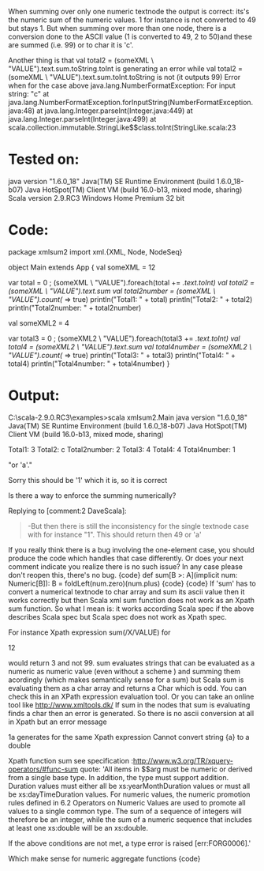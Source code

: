 When summing over only one numeric textnode the output is correct: its's the numeric sum of the numeric values. 1 for instance is not converted to 49 but stays 1. But when summing over more than one node, there is a conversion done to the ASCII value (1 is converted to 49, 2 to 50)and these are summed (i.e. 99) or to char it is 'c'.

Another thing is that 
val total2 = (someXML \ "VALUE").text.sum.toString.toInt is generating an error while
val total2 = (someXML \ "VALUE").text.sum.toInt.toString 
is not (it outputs 99)
Error when for the case above
java.lang.NumberFormatException: For input string: "c"
        at java.lang.NumberFormatException.forInputString(NumberFormatException.
java:48)
        at java.lang.Integer.parseInt(Integer.java:449)
        at java.lang.Integer.parseInt(Integer.java:499)
        at scala.collection.immutable.StringLike$$class.toInt(StringLike.scala:23

Tested on:
==========
java version "1.6.0_18"
Java(TM) SE Runtime Environment (build 1.6.0_18-b07)
Java HotSpot(TM) Client VM (build 16.0-b13, mixed mode, sharing)
Scala version 2.9.RC3
Windows Home Premium 32 bit


Code:
=====
package xmlsum2
import xml.{XML, Node, NodeSeq}

object Main extends App {
val someXML = <X><VALUE>1</VALUE><VALUE>2</VALUE></X>

var total = 0 ; (someXML \ "VALUE").foreach(total += _.text.toInt)
val total2 = (someXML \ "VALUE").text.sum
val total2number = (someXML \ "VALUE").count(_ => true)
println("Total1: " + total) 
println("Total2: " + total2) 
println("Total2number: " + total2number)

val someXML2 = <X><VALUE>4</VALUE></X>

var total3 = 0 ; (someXML2 \ "VALUE").foreach(total3 += _.text.toInt)
val total4 = (someXML2 \ "VALUE").text.sum
val total4number = (someXML2 \ "VALUE").count(_ => true)
println("Total3: " + total3) 
println("Total4: " + total4) 
println("Total4number: " + total4number)
}

Output:
=======

C:\scala-2.9.0.RC3\examples>scala xmlsum2.Main
java version "1.6.0_18"
Java(TM) SE Runtime Environment (build 1.6.0_18-b07)
Java HotSpot(TM) Client VM (build 16.0-b13, mixed mode, sharing)

Total1: 3
Total2: c
Total2number: 2
Total3: 4
Total4: 4
Total4number: 1

"or 'a'."

Sorry this should be '1' which it is, so it is correct

Is there a way to enforce the summing numerically?


Replying to [comment:2 DaveScala]:
> -But then there is still the inconsistency for the single textnode case with for instance "1". This should return then 49 or 'a'

If you really think there is a bug involving the one-element case, you should produce the code which handles that case differently.  Or does your next comment indicate you realize there is no such issue? In any case please don't reopen this, there's no bug.
{code}
  def sum[B >: A](implicit num: Numeric[B]): B = foldLeft(num.zero)(num.plus)
{code}
{code}
If 'sum' has to convert a numerical textnode to char array and sum its ascii value then it works correctly but then Scala xml sum function does not work as an Xpath sum function. 
So what I mean is: it works according Scala spec if the above describes Scala spec but Scala spec does not work as Xpath spec.


For instance Xpath expression sum(/X/VALUE) for
 
<X><VALUE>1</VALUE><VALUE>2</VALUE></X>

would return 3 and not 99.
sum evaluates strings that can be evaluated as a numeric as numeric value (even without a scheme ) and summing them acordingly (which makes semantically sense for a sum) but Scala sum is evaluating them as a char array and returns a Char which is odd. You can check this in an XPath expression evaluation tool.
Or you can take an online tool like http://www.xmltools.dk/
If sum in the nodes that sum is evaluating finds a char then an error is generated. So there is no ascii conversion at all in Xpath but an error message

<X><VALUE>1</VALUE><VALUE>a</VALUE></X> generates for the same Xpath expression
Cannot convert string {a} to a double

Xpath function sum see specification :http://www.w3.org/TR/xquery-operators/#func-sum 
quote:
'All items in $$arg must be numeric or derived from a single base type. In addition, the type must support addition. Duration values must either all be xs:yearMonthDuration values or must all be xs:dayTimeDuration values. For numeric values, the numeric promotion rules defined in 6.2 Operators on Numeric Values are used to promote all values to a single common type. The sum of a sequence of integers will therefore be an integer, while the sum of a numeric sequence that includes at least one xs:double will be an xs:double.

If the above conditions are not met, a type error is raised [err:FORG0006].'

Which make sense for numeric aggregate functions
{code} 
